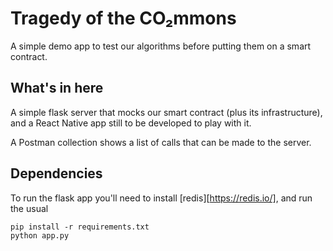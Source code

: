 Tragedy of the CO₂mmons
=======================

A simple demo app to test our algorithms before putting them on a smart contract.

What's in here
--------------

A simple flask server that mocks our smart contract (plus its infrastructure),
and a React Native app still to be developed to play with it.

A Postman collection shows a list of calls that can be made to the server.

Dependencies
------------

To run the flask app you'll need to install [redis][https://redis.io/], and run
the usual

    pip install -r requirements.txt
    python app.py
